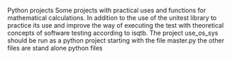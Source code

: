 
Python projects
Some projects with practical uses and functions for mathematical calculations. In addition to the use of the unitest 
library to practice its use and improve the way of executing the test with theoretical concepts of software testing according to isqtb.
The project use_os_sys should be run as a python project starting with the file master.py
the other files are stand alone python files 
